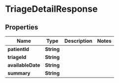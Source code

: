 

# TriageDetailResponse


## Properties

| Name | Type | Description | Notes |
|------------ | ------------- | ------------- | -------------|
|**patientId** | **String** |  |  |
|**triageId** | **String** |  |  |
|**availableDate** | **String** |  |  |
|**summary** | **String** |  |  |



